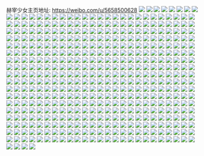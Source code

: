赫宰少女主页地址: https://weibo.com/u/5658500628 
![](https://wx4.sinaimg.cn/mw2000/006aWuvaly1h94xeh6qfwj30zo2567rd.jpg) 
![](https://wx4.sinaimg.cn/mw2000/006aWuvaly1h93bzejul1j32c0340qv8.jpg) 
![](https://wx4.sinaimg.cn/mw2000/006aWuvaly1h93bzgkerlj32dc35skjo.jpg) 
![](https://wx4.sinaimg.cn/mw2000/006aWuvaly1h93bza94h5j32dc35s7wl.jpg) 
![](https://wx4.sinaimg.cn/mw2000/006aWuvaly1h93bzkqtm1j32c0340x6r.jpg) 
![](https://wx4.sinaimg.cn/mw2000/006aWuvaly1h8xw2cd2gvj32dc35s7wl.jpg) 
![](https://wx4.sinaimg.cn/mw2000/006aWuvaly1h8xw2g6rxwj32dc35shdw.jpg) 
![](https://wx4.sinaimg.cn/mw2000/006aWuvaly1h8xw2hf23ej32dc35skjp.jpg) 
![](https://wx4.sinaimg.cn/mw2000/006aWuvaly1h8xw2jbatij32dc35shdx.jpg) 
![](https://wx4.sinaimg.cn/mw2000/006aWuvaly1h8xw47xqebj32dc35sqv8.jpg) 
![](https://wx4.sinaimg.cn/mw2000/006aWuvaly1h8xw2r43m5j31sc1scu0x.jpg) 
![](https://wx4.sinaimg.cn/mw2000/006aWuvaly1h8xw2e9ngkj32dc35sx6t.jpg) 
![](https://wx4.sinaimg.cn/mw2000/006aWuvaly1h8vbm2q1elj32dc35sx6p.jpg) 
![](https://wx4.sinaimg.cn/mw2000/006aWuvaly1h8s2zjohxzj30tm13a15z.jpg) 
![](https://wx4.sinaimg.cn/mw2000/006aWuvaly1h8ev2of3qxj31cq35snpe.jpg) 
![](https://wx4.sinaimg.cn/mw2000/006aWuvaly1h8ev6y8xojj30iw0iqdlf.jpg) 
![](https://wx4.sinaimg.cn/mw2000/006aWuvaly1h8ev2tgsm3j32dc35sx6r.jpg) 
![](https://wx4.sinaimg.cn/mw2000/006aWuvaly1h8ev336uw1j335s35sb2d.jpg) 
![](https://wx4.sinaimg.cn/mw2000/006aWuvaly1h8ev2r0t6mj32dc35skjn.jpg) 
![](https://wx4.sinaimg.cn/mw2000/006aWuvaly1h8ev2zkktdj335s35su10.jpg) 
![](https://wx4.sinaimg.cn/mw2000/006aWuvaly1h8ev2w8mmwj32dc35s1l0.jpg) 
![](https://wx4.sinaimg.cn/mw2000/006aWuvaly1h8bk1gkoqhj31b01rv1kx.jpg) 
![](https://wx4.sinaimg.cn/mw2000/006aWuvaly1h8bk1ho27jj32dc35s4qt.jpg) 
![](https://wx4.sinaimg.cn/mw2000/006aWuvaly1h8bk1g39ymj32dc35s4qt.jpg) 
![](https://wx4.sinaimg.cn/mw2000/006aWuvaly1h8bk1iim9dj315s12o751.jpg) 
![](https://wx4.sinaimg.cn/mw2000/006aWuvaly1h85yp6nicfj32dc35snpf.jpg) 
![](https://wx4.sinaimg.cn/mw2000/006aWuvaly1h85ypg1wtdj32dc35sb2c.jpg) 
![](https://wx4.sinaimg.cn/mw2000/006aWuvaly1h85yp9x8hoj32dc35skjo.jpg) 
![](https://wx4.sinaimg.cn/mw2000/006aWuvaly1h85ypczcijj32dd35sx6r.jpg) 
![](https://wx4.sinaimg.cn/mw2000/006aWuvaly1h7j4rfjczrj31sc2dsx6q.jpg) 
![](https://wx4.sinaimg.cn/mw2000/006aWuvaly1h7ecsdvqvkj30y06ayb29.jpg) 
![](https://wx4.sinaimg.cn/mw2000/006aWuvaly1h7ecseizlij30xs6ceb1v.jpg) 
![](https://wx4.sinaimg.cn/mw2000/006aWuvaly1h7ecsfbrlpj30zu5zgkjl.jpg) 
![](https://wx4.sinaimg.cn/mw2000/006aWuvaly1h7ecsfxmwoj312m5jqjx7.jpg) 
![](https://wx4.sinaimg.cn/mw2000/006aWuvaly1h7ecsi3vosj315a572x33.jpg) 
![](https://wx4.sinaimg.cn/mw2000/006aWuvaly1h7ecsgmljcj30zu5zgguh.jpg) 
![](https://wx4.sinaimg.cn/mw2000/006aWuvaly1h7ecscq5ryj314y58chdt.jpg) 
![](https://wx4.sinaimg.cn/mw2000/006aWuvaly1h7ecsjkb3jj30zu5zg1ky.jpg) 
![](https://wx4.sinaimg.cn/mw2000/006aWuvaly1h7e4su2zhjj32dc35su10.jpg) 
![](https://wx4.sinaimg.cn/mw2000/006aWuvaly1h7e4swado9j32c03404qp.jpg) 
![](https://wx4.sinaimg.cn/mw2000/006aWuvaly1h7e4sxirvnj32dc35se81.jpg) 
![](https://wx4.sinaimg.cn/mw2000/006aWuvaly1h7e4szsa5nj32c0340hdw.jpg) 
![](https://wx4.sinaimg.cn/mw2000/006aWuvaly1h7e4t0y9bpj32dc35se81.jpg) 
![](https://wx4.sinaimg.cn/mw2000/006aWuvaly1h7e4t3rzm0j32c0340azc.jpg) 
![](https://wx4.sinaimg.cn/mw2000/006aWuvaly1h7e4t5fvefj32dc35su0z.jpg) 
![](https://wx4.sinaimg.cn/mw2000/006aWuvaly1h7e4ssiehkj317y4vqqv6.jpg) 
![](https://wx4.sinaimg.cn/mw2000/006aWuvaly1h7e4t6lyigj32dc35s7wh.jpg) 
![](https://wx4.sinaimg.cn/mw2000/006aWuvaly1h19kjaamtjj31xa33au0x.jpg) 
![](https://wx4.sinaimg.cn/mw2000/006aWuvaly1h19kje1ojij319w4o8e82.jpg) 
![](https://wx4.sinaimg.cn/mw2000/006aWuvaly1h19kjjmiv2j31ji3uw1kx.jpg) 
![](https://wx4.sinaimg.cn/mw2000/006aWuvaly1h19kj8xj1ij31pi3hikjm.jpg) 
![](https://wx4.sinaimg.cn/mw2000/006aWuvaly1h19kknp9paj31ay4ke4qr.jpg) 
![](https://wx4.sinaimg.cn/mw2000/006aWuvaly1h19kjgubxcj31li3q61ky.jpg) 
![](https://wx4.sinaimg.cn/mw2000/006aWuvaly1h19kbd8xi8j32c02c0npf.jpg) 
![](https://wx4.sinaimg.cn/mw2000/006aWuvaly1h19k9t3ptmj32c02c0qv6.jpg) 
![](https://wx4.sinaimg.cn/mw2000/006aWuvaly1h19kb7xyirj32c0340qv8.jpg) 
![](https://wx4.sinaimg.cn/mw2000/006aWuvaly1h19kbbfkhaj324w37kkjo.jpg) 
![](https://wx4.sinaimg.cn/mw2000/006aWuvaly1h19kbdpunhj30zo1g5gpj.jpg) 
![](https://wx4.sinaimg.cn/mw2000/006aWuvaly1h01p1ka0abj32o03k0b2b.jpg) 
![](https://wx4.sinaimg.cn/mw2000/006aWuvaly1gzgdunj8k9j323q23qe81.jpg) 
![](https://wx4.sinaimg.cn/mw2000/006aWuvaly1gzgduq9w70j335s344qv6.jpg) 
![](https://wx4.sinaimg.cn/mw2000/006aWuvaly1gzgdurwhauj31kt2fgtvu.jpg) 
![](https://wx4.sinaimg.cn/mw2000/006aWuvaly1gzgdushsxzj31zt1vb7fm.jpg) 
![](https://wx4.sinaimg.cn/mw2000/006aWuvaly1gzgduw9k53j30wa0wa43y.jpg) 
![](https://wx4.sinaimg.cn/mw2000/006aWuvaly1gzgdutrhw1j31e424w4qp.jpg) 
![](https://wx4.sinaimg.cn/mw2000/006aWuvaly1gzgduvppboj31au2acno7.jpg) 
![](https://wx4.sinaimg.cn/mw2000/006aWuvaly1gzgduxi1msj31zm1hu7rh.jpg) 
![](https://wx4.sinaimg.cn/mw2000/006aWuvaly1gzgdv0yso2j335s23qqv7.jpg) 
![](https://wx4.sinaimg.cn/mw2000/006aWuvaly1gzgbrw5cu8j324w37k1ky.jpg) 
![](https://wx4.sinaimg.cn/mw2000/006aWuvaly1gzgbrsmzf1j31602jsqoj.jpg) 
![](https://wx4.sinaimg.cn/mw2000/006aWuvaly1gzgbrz5wvkj31t00u0q48.jpg) 
![](https://wx4.sinaimg.cn/mw2000/006aWuvaly1gzgbruseupj32o03k0e81.jpg) 
![](https://wx4.sinaimg.cn/mw2000/006aWuvaly1gzgbrtnsinj31p422zx3w.jpg) 
![](https://wx4.sinaimg.cn/mw2000/006aWuvaly1gzgbrys1mjj337k24wx6p.jpg) 
![](https://wx4.sinaimg.cn/mw2000/006aWuvaly1gxzm6iviz7j31401h9wxk.jpg) 
![](https://wx4.sinaimg.cn/mw2000/006aWuvaly1gxzm6l8hqqj323q35sqv6.jpg) 
![](https://wx4.sinaimg.cn/mw2000/006aWuvaly1gxzm6nu7ywj323q35skjl.jpg) 
![](https://wx4.sinaimg.cn/mw2000/006aWuvaly1gxzm6or4mqj31401uoqoz.jpg) 
![](https://wx4.sinaimg.cn/mw2000/006aWuvaly1gxzm6q05xrj323q35sx6p.jpg) 
![](https://wx4.sinaimg.cn/mw2000/006aWuvaly1gxzm6rxar2j3140240x29.jpg) 
![](https://wx4.sinaimg.cn/mw2000/006aWuvaly1gxzm6r4votj323q35se81.jpg) 
![](https://wx4.sinaimg.cn/mw2000/006aWuvaly1gxxalxuqjfj31402gdh66.jpg) 
![](https://wx4.sinaimg.cn/mw2000/006aWuvaly1gxxalzv14gj31403cd7wh.jpg) 
![](https://wx4.sinaimg.cn/mw2000/006aWuvaly1gxxam5873bj323q35shdt.jpg) 
![](https://wx4.sinaimg.cn/mw2000/006aWuvaly1gxxam3vdiwj323q35sqv5.jpg) 
![](https://wx4.sinaimg.cn/mw2000/006aWuvaly1gxxam1im7qj323q35s1ky.jpg) 
![](https://wx4.sinaimg.cn/mw2000/006aWuvaly1gxxam88ozyj31403cdb29.jpg) 
![](https://wx4.sinaimg.cn/mw2000/006aWuvaly1gxxam9s3xgj323q35sx6p.jpg) 
![](https://wx4.sinaimg.cn/mw2000/006aWuvaly1gxxam6sbmtj323q35s4qq.jpg) 
![](https://wx4.sinaimg.cn/mw2000/006aWuvaly1gxxamb5r6cj323q35sx6p.jpg) 
![](https://wx4.sinaimg.cn/mw2000/006aWuvaly1gxmchzhdg2j323q35snpd.jpg) 
![](https://wx4.sinaimg.cn/mw2000/006aWuvaly1gxmchx2033j31402s84qc.jpg) 
![](https://wx4.sinaimg.cn/mw2000/006aWuvaly1gxmci0mvbsj323q35skit.jpg) 
![](https://wx4.sinaimg.cn/mw2000/006aWuvaly1gxmci6enzoj323q35su0x.jpg) 
![](https://wx4.sinaimg.cn/mw2000/006aWuvaly1gxmci27hrrj323q35skjl.jpg) 
![](https://wx4.sinaimg.cn/mw2000/006aWuvaly1gxmchvzwwkj31401uoh6r.jpg) 
![](https://wx4.sinaimg.cn/mw2000/006aWuvaly1gxmchxrq12j30y214613c.jpg) 
![](https://wx4.sinaimg.cn/mw2000/006aWuvaly1gxmchu6y5nj31401n2nca.jpg) 
![](https://wx4.sinaimg.cn/mw2000/006aWuvaly1gxmci477v3j323q35snpd.jpg) 
![](https://wx4.sinaimg.cn/mw2000/006aWuvaly1gwpckor0onj31404muu0y.jpg) 
![](https://wx4.sinaimg.cn/mw2000/006aWuvaly1gwpckqc2y5j31403iu1kx.jpg) 
![](https://wx4.sinaimg.cn/mw2000/006aWuvaly1gwpckspx6pj31405r64qq.jpg) 
![](https://wx4.sinaimg.cn/mw2000/006aWuvaly1gwpcl6wn4mj31404gxhdu.jpg) 
![](https://wx4.sinaimg.cn/mw2000/006aWuvaly1gwpclb2izrj314036anpd.jpg) 
![](https://wx4.sinaimg.cn/mw2000/006aWuvaly1gwpclc2obgj31z41z4ni0.jpg) 
![](https://wx4.sinaimg.cn/mw2000/006aWuvaly1gw4s27r545j30u00u0dov.jpg) 
![](https://wx4.sinaimg.cn/mw2000/006aWuvaly1gw2dczyffoj31401uo1kx.jpg) 
![](https://wx4.sinaimg.cn/mw2000/006aWuvaly1gw2dd4g5sjj31402ete49.jpg) 
![](https://wx4.sinaimg.cn/mw2000/006aWuvaly1gw2dd1sqr6j31402et1kx.jpg) 
![](https://wx4.sinaimg.cn/mw2000/006aWuvaly1gw2dd3f60dj31402etqv5.jpg) 
![](https://wx4.sinaimg.cn/mw2000/006aWuvaly1gw2dcs5m5uj31z41z4hdt.jpg) 
![](https://wx4.sinaimg.cn/mw2000/006aWuvaly1gw2dcyfreoj31402ethdt.jpg) 
![](https://wx4.sinaimg.cn/mw2000/006aWuvaly1gw2dcvcnj0j31401cmkaw.jpg) 
![](https://wx4.sinaimg.cn/mw2000/006aWuvaly1gw2dcueggfj31z41z4e81.jpg) 
![](https://wx4.sinaimg.cn/mw2000/006aWuvaly1gw2dcwpowxj31401uoe81.jpg) 
![](https://wx4.sinaimg.cn/mw2000/006aWuvaly1gvo5qu1p79j61401h97ow02.jpg) 
![](https://wx4.sinaimg.cn/mw2000/006aWuvaly1gvo5qvrqxaj61402etb2902.jpg) 
![](https://wx4.sinaimg.cn/mw2000/006aWuvaly1gvo5qwj48wj61401h91fz02.jpg) 
![](https://wx4.sinaimg.cn/mw2000/006aWuvaly1gvo5qxlci5j61402gd4ii02.jpg) 
![](https://wx4.sinaimg.cn/mw2000/006aWuvaly1gvo5qyf58nj61401h9khg02.jpg) 
![](https://wx4.sinaimg.cn/mw2000/006aWuvaly1gvo5qzh6arj61z41z41kx02.jpg) 
![](https://wx4.sinaimg.cn/mw2000/006aWuvaly1gvo5r0kbu8j614019tdvq02.jpg) 
![](https://wx4.sinaimg.cn/mw2000/006aWuvaly1gvo5r1eyswj61402et4pt02.jpg) 
![](https://wx4.sinaimg.cn/mw2000/006aWuvaly1gvo5r3bpguj61z41z4npd02.jpg) 
![](https://wx4.sinaimg.cn/mw2000/006aWuvaly1gvo3dq39ncj61401dhka402.jpg) 
![](https://wx4.sinaimg.cn/mw2000/006aWuvaly1gvo3dro5l4j62ev1rr7wh02.jpg) 
![](https://wx4.sinaimg.cn/mw2000/006aWuvaly1gvo3dmpvauj61jn2b2e8102.jpg) 
![](https://wx4.sinaimg.cn/mw2000/006aWuvaly1gvo3dnypaaj61lc29o1kx02.jpg) 
![](https://wx4.sinaimg.cn/mw2000/006aWuvaly1gvo3dpb4wij61401h97m802.jpg) 
![](https://wx4.sinaimg.cn/mw2000/006aWuvaly1gvo3dualp0j635s23q7wh02.jpg) 
![](https://wx4.sinaimg.cn/mw2000/006aWuvaly1gvo3dsrwq0j61z41z4hdt02.jpg) 
![](https://wx4.sinaimg.cn/mw2000/006aWuvaly1gvo3dkzxc6j635s23qb2a02.jpg) 
![](https://wx4.sinaimg.cn/mw2000/006aWuvaly1gvo3dvrqbvj61hc2qne8102.jpg) 
![](https://wx4.sinaimg.cn/mw2000/006aWuvaly1guizjqfhpnj62ir2ir1ky02.jpg) 
![](https://wx4.sinaimg.cn/mw2000/006aWuvaly1guizkerschj62o02o07wj02.jpg) 
![](https://wx4.sinaimg.cn/mw2000/006aWuvaly1gudiz1hwfvj61403cdqtf02.jpg) 
![](https://wx4.sinaimg.cn/mw2000/006aWuvaly1gudiyik0zbj61401uoh0502.jpg) 
![](https://wx4.sinaimg.cn/mw2000/006aWuvaly1gudiygo5s0j61403cdhaa02.jpg) 
![](https://wx4.sinaimg.cn/mw2000/006aWuvaly1gudiysyav1j61405k9u0x02.jpg) 
![](https://wx4.sinaimg.cn/mw2000/006aWuvaly1gudiyvwehij61402s8aw002.jpg) 
![](https://wx4.sinaimg.cn/mw2000/006aWuvaly1gudiyndx4hj61404ge7wh02.jpg) 
![](https://wx4.sinaimg.cn/mw2000/006aWuvaly1gudiyxi96qj61402etaq902.jpg) 
![](https://wx4.sinaimg.cn/mw2000/006aWuvaly1gudiyb54apj61401uo4ob02.jpg) 
![](https://wx4.sinaimg.cn/mw2000/006aWuvaly1gudiycusrqj61401h9gx002.jpg) 
![](https://wx4.sinaimg.cn/mw2000/006aWuvaly1gucii5ieiqj61402781dg02.jpg) 
![](https://wx4.sinaimg.cn/mw2000/006aWuvaly1gucii63ht4j61z40yn4a802.jpg) 
![](https://wx4.sinaimg.cn/mw2000/006aWuvaly1gucii8vifij623q35se8102.jpg) 
![](https://wx4.sinaimg.cn/mw2000/006aWuvaly1guciic17rrj635s23qkjl02.jpg) 
![](https://wx4.sinaimg.cn/mw2000/006aWuvaly1guciial7y2j623q35shdt02.jpg) 
![](https://wx4.sinaimg.cn/mw2000/006aWuvaly1gucii41ft2j61930u0gsg02.jpg) 
![](https://wx4.sinaimg.cn/mw2000/006aWuvaly1gucigqnccgj61z41z4npd02.jpg) 
![](https://wx4.sinaimg.cn/mw2000/006aWuvaly1gubcpdl4zgj61402h51hz02.jpg) 
![](https://wx4.sinaimg.cn/mw2000/006aWuvaly1gubcpe9757j61402etx1t02.jpg) 
![](https://wx4.sinaimg.cn/mw2000/006aWuvaly1gubcpf3gf1j61402et4nw02.jpg) 
![](https://wx4.sinaimg.cn/mw2000/006aWuvaly1gubcpfvgf8j61402821kg02.jpg) 
![](https://wx4.sinaimg.cn/mw2000/006aWuvaly1gubcratm0jj6140161qgu02.jpg) 
![](https://wx4.sinaimg.cn/mw2000/006aWuvaly1gubcpi6c4xj61i01hlb2b02.jpg) 
![](https://wx4.sinaimg.cn/mw2000/006aWuvaly1gubcpk02m0j60tz0evdl602.jpg) 
![](https://wx4.sinaimg.cn/mw2000/006aWuvaly1guagndfykyj61402et1kx02.jpg) 
![](https://wx4.sinaimg.cn/mw2000/006aWuvaly1guagncl0z1j614027wx1v02.jpg) 
![](https://wx4.sinaimg.cn/mw2000/006aWuvaly1guagnbt2vgj61402etk8s02.jpg) 
![](https://wx4.sinaimg.cn/mw2000/006aWuvaly1guagn9yu63j60fx0tz77v02.jpg) 
![](https://wx4.sinaimg.cn/mw2000/006aWuvaly1guagnb0igbj61402etdyg02.jpg) 
![](https://wx4.sinaimg.cn/mw2000/006aWuvaly1guagnad3etj61401h9k4602.jpg) 
![](https://wx4.sinaimg.cn/mw2000/006aWuvaly1guagoxstc5j61401uotqf02.jpg) 
![](https://wx4.sinaimg.cn/mw2000/006aWuvaly1guagozv9igj6140282u0l02.jpg) 
![](https://wx4.sinaimg.cn/mw2000/006aWuvaly1guagoz5rb6j61z41z4u0x02.jpg) 
![](https://wx4.sinaimg.cn/mw2000/006aWuvaly1gu3pcckequj60u011ih1z02.jpg) 
![](https://wx4.sinaimg.cn/mw2000/006aWuvaly1gu3pc6jyguj632135sx6p02.jpg) 
![](https://wx4.sinaimg.cn/mw2000/006aWuvaly1gu3pceyyifj62o02o0x6q02.jpg) 
![](https://wx4.sinaimg.cn/mw2000/006aWuvaly1gu3pcfu2f8j60j60iojtg02.jpg) 
![](https://wx4.sinaimg.cn/mw2000/006aWuvaly1gu2i6af1qkj60u00wl0uj02.jpg) 
![](https://wx4.sinaimg.cn/mw2000/006aWuvaly1gtys3ptmhkj6140282nn002.jpg) 
![](https://wx4.sinaimg.cn/mw2000/006aWuvaly1gtys3qr6vmj61402821kx02.jpg) 
![](https://wx4.sinaimg.cn/mw2000/006aWuvaly1gtys3i3f0ij635s23qb2a02.jpg) 
![](https://wx4.sinaimg.cn/mw2000/006aWuvaly1gtys3okkiyj635s23qkjl02.jpg) 
![](https://wx4.sinaimg.cn/mw2000/006aWuvaly1gtys3lcngdj635s23qnpd02.jpg) 
![](https://wx4.sinaimg.cn/mw2000/006aWuvaly1gtys3mxziij623q35se8202.jpg) 
![](https://wx4.sinaimg.cn/mw2000/006aWuvaly1gtys3juqt9j635s23q4qq02.jpg) 
![](https://wx4.sinaimg.cn/mw2000/006aWuvaly1gtysc4ipe7j635s23qnpd02.jpg) 
![](https://wx4.sinaimg.cn/mw2000/006aWuvaly1gtysaub44bj60u00glad702.jpg) 
![](https://wx4.sinaimg.cn/mw2000/006aWuvaly1gtysc63nejj635s23qu0x02.jpg) 
![](https://wx4.sinaimg.cn/mw2000/006aWuvaly1gtputov2dsj61z41z47wh02.jpg) 
![](https://wx4.sinaimg.cn/mw2000/006aWuvaly1gtpuu739nzj61z41z47wh02.jpg) 
![](https://wx4.sinaimg.cn/mw2000/006aWuvaly1gtpuusgp8hj635s23q1ky02.jpg) 
![](https://wx4.sinaimg.cn/mw2000/006aWuvaly1gtpuvihi41j637k24w4qr02.jpg) 
![](https://wx4.sinaimg.cn/mw2000/006aWuvaly1gtpuvxof1aj637k24wb2a02.jpg) 
![](https://wx4.sinaimg.cn/mw2000/006aWuvaly1gtpuwe408aj624w37kb2a02.jpg) 
![](https://wx4.sinaimg.cn/mw2000/006aWuvaly1gtpuxf5vn9j624w37khdv02.jpg) 
![](https://wx4.sinaimg.cn/mw2000/006aWuvaly1gtpuy0bpmmj635s35sqv702.jpg) 
![](https://wx4.sinaimg.cn/mw2000/006aWuvaly1gtpuyh14rnj31z41z4kjl.jpg) 
![](https://wx4.sinaimg.cn/mw2000/006aWuvaly1gtmi0elmo6j614o0pegn202.jpg) 
![](https://wx4.sinaimg.cn/mw2000/006aWuvaly1gtgpbh2vy5j61402esawa02.jpg) 
![](https://wx4.sinaimg.cn/mw2000/006aWuvaly1gtgpbr8rc8j61402et4qp02.jpg) 
![](https://wx4.sinaimg.cn/mw2000/006aWuvaly1gtgpbu31waj6140284hdt02.jpg) 
![](https://wx4.sinaimg.cn/mw2000/006aWuvaly1gtgpbopbabj614035h7wh02.jpg) 
![](https://wx4.sinaimg.cn/mw2000/006aWuvaly1gtgpbitzdxj61402a0ttd02.jpg) 
![](https://wx4.sinaimg.cn/mw2000/006aWuvaly1gtgpblh4ukj614035i7wh02.jpg) 
![](https://wx4.sinaimg.cn/mw2000/006aWuvaly1gscb5f9w6wj337k24wnpf.jpg) 
![](https://wx4.sinaimg.cn/mw2000/006aWuvaly1gscb561wquj337k24wqv6.jpg) 
![](https://wx4.sinaimg.cn/mw2000/006aWuvaly1gscb58a7zhj324w37ku0x.jpg) 
![](https://wx4.sinaimg.cn/mw2000/006aWuvaly1gscb5gc542j337k24w7wi.jpg) 
![](https://wx4.sinaimg.cn/mw2000/006aWuvaly1gscb5hrd4aj31401h9b1x.jpg) 
![](https://wx4.sinaimg.cn/mw2000/006aWuvaly1gscb5l0sq8j337k24we82.jpg) 
![](https://wx4.sinaimg.cn/mw2000/006aWuvaly1gs1w762t7gj31z41z4qv7.jpg) 
![](https://wx4.sinaimg.cn/mw2000/006aWuvaly1gs1w6w569qj31z41z47wk.jpg) 
![](https://wx4.sinaimg.cn/mw2000/006aWuvaly1gs1w708vvwj31z41z4u0y.jpg) 
![](https://wx4.sinaimg.cn/mw2000/006aWuvaly1gs1w7bzvwnj31z41z47wi.jpg) 
![](https://wx4.sinaimg.cn/mw2000/006aWuvaly1gs1w78xwg1j31z41z4e82.jpg) 
![](https://wx4.sinaimg.cn/mw2000/006aWuvaly1gs1w7drxsuj31401d81kx.jpg) 
![](https://wx4.sinaimg.cn/mw2000/006aWuvaly1grsf461ulhj31401uk1kx.jpg) 
![](https://wx4.sinaimg.cn/mw2000/006aWuvaly1grsf452fopj31401wlb29.jpg) 
![](https://wx4.sinaimg.cn/mw2000/006aWuvaly1grsf474j7mj31401tp1kx.jpg) 
![](https://wx4.sinaimg.cn/mw2000/006aWuvaly1grpz94ssp7j337k24wb2a.jpg) 
![](https://wx4.sinaimg.cn/mw2000/006aWuvaly1grpz986vtaj337k24wx6q.jpg) 
![](https://wx4.sinaimg.cn/mw2000/006aWuvaly1grpz9iujpoj337k24w4qr.jpg) 
![](https://wx4.sinaimg.cn/mw2000/006aWuvaly1grpz9bl858j324w37k1ky.jpg) 
![](https://wx4.sinaimg.cn/mw2000/006aWuvaly1grpz9mqq11j337k24w1kz.jpg) 
![](https://wx4.sinaimg.cn/mw2000/006aWuvaly1grpz9enjiaj337k24wx6q.jpg) 
![](https://wx4.sinaimg.cn/mw2000/006aWuvaly1grnn9568r9j335s23qe86.jpg) 
![](https://wx4.sinaimg.cn/mw2000/006aWuvaly1grnn8o4fgaj335s23qnpg.jpg) 
![](https://wx4.sinaimg.cn/mw2000/006aWuvaly1grnn9v1e68j635s23qu1102.jpg) 
![](https://wx4.sinaimg.cn/mw2000/006aWuvaly1grnn91abbbj335s23qb2d.jpg) 
![](https://wx4.sinaimg.cn/mw2000/006aWuvaly1grnn96pzm1j335s23q1l0.jpg) 
![](https://wx4.sinaimg.cn/mw2000/006aWuvaly1grnn92zt0lj335s23q1l1.jpg) 
![](https://wx4.sinaimg.cn/mw2000/006aWuvaly1grnn8rjf1pj335s23q7wn.jpg) 
![](https://wx4.sinaimg.cn/mw2000/006aWuvaly1grnn8ut17dj335s23qqv8.jpg) 
![](https://wx4.sinaimg.cn/mw2000/006aWuvaly1grnn8t9n4oj335s23q7wk.jpg) 
![](https://wx4.sinaimg.cn/mw2000/006aWuvaly1grnn8zpa6sj335s23q7wm.jpg) 
![](https://wx4.sinaimg.cn/mw2000/006aWuvaly1grnnak3clcj335s23q000.jpg) 
![](https://wx4.sinaimg.cn/mw2000/006aWuvaly1grnn8xksp1j323q35sb2f.jpg) 
![](https://wx4.sinaimg.cn/mw2000/006aWuvaly1greulycj6fj31401stkjl.jpg) 
![](https://wx4.sinaimg.cn/mw2000/006aWuvaly1greum5y7v8j32dc35shdy.jpg) 
![](https://wx4.sinaimg.cn/mw2000/006aWuvaly1greum18gdxj31rz2o0b2a.jpg) 
![](https://wx4.sinaimg.cn/mw2000/006aWuvaly1gretrl2ud6j32o02o04qs.jpg) 
![](https://wx4.sinaimg.cn/mw2000/006aWuvaly1gretrh9alfj32df2dfu0z.jpg) 
![](https://wx4.sinaimg.cn/mw2000/006aWuvaly1gretrdhw3jj32o02o0hdy.jpg) 
![](https://wx4.sinaimg.cn/mw2000/006aWuvaly1gretrpl6wfj32o02o0kjo.jpg) 
![](https://wx4.sinaimg.cn/mw2000/006aWuvaly1gretrx5ezrj31401hekjl.jpg) 
![](https://wx4.sinaimg.cn/mw2000/006aWuvaly1gretrtbsxuj32o02o0qv7.jpg) 
![](https://wx4.sinaimg.cn/mw2000/006aWuvaly1gretrvcl64j31401hee81.jpg) 
![](https://wx4.sinaimg.cn/mw2000/006aWuvaly1grets0zk8nj32o02o04qs.jpg) 
![](https://wx4.sinaimg.cn/mw2000/006aWuvaly1gqst6trm39j31403w6b2b.jpg) 
![](https://wx4.sinaimg.cn/mw2000/006aWuvaly1gqst6v9f5dj31403pihdu.jpg) 
![](https://wx4.sinaimg.cn/mw2000/006aWuvaly1gqst6x2eoyj31405k97wj.jpg) 
![](https://wx4.sinaimg.cn/mw2000/006aWuvaly1gqst6zlr4pj31408pqkjp.jpg) 
![](https://wx4.sinaimg.cn/mw2000/006aWuvaly1gqpv4ni1cbj31um18ehdu.jpg) 
![](https://wx4.sinaimg.cn/mw2000/006aWuvaly1goyh66o9tdj30u00u0tk0.jpg) 
![](https://wx4.sinaimg.cn/mw2000/006aWuvaly1goyh67anibj30u00u0aor.jpg) 
![](https://wx4.sinaimg.cn/mw2000/006aWuvaly1goyh66xnyoj30u00u0ncb.jpg) 
![](https://wx4.sinaimg.cn/mw2000/006aWuvaly1goygua9awyj314034phdu.jpg) 
![](https://wx4.sinaimg.cn/mw2000/006aWuvaly1goygueobaij30u01t0dnc.jpg) 
![](https://wx4.sinaimg.cn/mw2000/006aWuvaly1goygu5ff3uj31403c5qv5.jpg) 
![](https://wx4.sinaimg.cn/mw2000/006aWuvaly1goygu8ka8hj31403w2hdu.jpg) 
![](https://wx4.sinaimg.cn/mw2000/006aWuvaly1goygu7rjcjj30j60h9wh7.jpg) 
![](https://wx4.sinaimg.cn/mw2000/006aWuvaly1goygu775r2j31406otkjn.jpg) 
![](https://wx4.sinaimg.cn/mw2000/006aWuvaly1goyguc5g1zj31405qwx6r.jpg) 
![](https://wx4.sinaimg.cn/mw2000/006aWuvaly1goygue5ob6j31404g5e84.jpg) 
![](https://wx4.sinaimg.cn/mw2000/006aWuvaly1goygu5steej30u00u0dr9.jpg) 
![](https://wx4.sinaimg.cn/mw2000/006aWuvaly1gnk0wf0d4bj31402824qr.jpg) 
![](https://wx4.sinaimg.cn/mw2000/006aWuvaly1gnk0wtr9s2j3140282e82.jpg) 
![](https://wx4.sinaimg.cn/mw2000/006aWuvaly1gnk0wikjafj31402824qq.jpg) 
![](https://wx4.sinaimg.cn/mw2000/006aWuvaly1gnk0wmf353j31402824qq.jpg) 
![](https://wx4.sinaimg.cn/mw2000/006aWuvaly1gnk0wq5gepj31401y2b2a.jpg) 
![](https://wx4.sinaimg.cn/mw2000/006aWuvaly1gnk0wyn0ksj3140282u0y.jpg) 
![](https://wx4.sinaimg.cn/mw2000/006aWuvaly1gm1hy17k0ij30u00u0tce.jpg) 
![](https://wx4.sinaimg.cn/mw2000/006aWuvaly1glwsh1fxblj31kw1kwb2a.jpg) 
![](https://wx4.sinaimg.cn/mw2000/006aWuvaly1glwsh4u0rrj31kw1kwu0y.jpg) 
![](https://wx4.sinaimg.cn/mw2000/006aWuvaly1glwsh6hraoj31401804hj.jpg) 
![](https://wx4.sinaimg.cn/mw2000/006aWuvaly1glwsh86ht7j30a009xmx8.jpg) 
![](https://wx4.sinaimg.cn/mw2000/006aWuvaly1glwqx46svtj31404g5npf.jpg) 
![](https://wx4.sinaimg.cn/mw2000/006aWuvaly1gwyrm1c6acj3127225b29.jpg) 
![](https://wx4.sinaimg.cn/mw2000/006aWuvaly1gwyrlo95g1j31404g57wi.jpg) 
![](https://wx4.sinaimg.cn/mw2000/006aWuvaly1gwyrlq7a7vj31403xm4qp.jpg) 
![](https://wx4.sinaimg.cn/mw2000/006aWuvaly1gwyrlrh9kvj31402ypnlb.jpg) 
![](https://wx4.sinaimg.cn/mw2000/006aWuvaly1gwyrlty2srj31404g54qq.jpg) 
![](https://wx4.sinaimg.cn/mw2000/006aWuvaly1gwyrlvjgcwj31402yw1kx.jpg) 
![](https://wx4.sinaimg.cn/mw2000/006aWuvaly1gwyrlydgo0j31405bcx6p.jpg) 
![](https://wx4.sinaimg.cn/mw2000/006aWuvaly1gwyrm01ttvj31405qw1ky.jpg) 
![](https://wx4.sinaimg.cn/mw2000/006aWuvaly1glwqjzw9zcj32ng1n04qr.jpg) 
![](https://wx4.sinaimg.cn/mw2000/006aWuvaly1glwqdb7t93j32o02o0e83.jpg) 
![](https://wx4.sinaimg.cn/mw2000/006aWuvaly1glwqjyh7ipj32o02o01ky.jpg) 
![](https://wx4.sinaimg.cn/mw2000/006aWuvaly1glwqn0qwszj31kw1kwb2b.jpg) 
![](https://wx4.sinaimg.cn/mw2000/006aWuvaly1glwqje1hooj32c02c0dnd.jpg) 
![](https://wx4.sinaimg.cn/mw2000/006aWuvaly1glwqdec76tj32o02o04qq.jpg) 
![](https://wx4.sinaimg.cn/mw2000/006aWuvaly1glwqdd0l5pj32o02o07wi.jpg) 
![](https://wx4.sinaimg.cn/mw2000/006aWuvaly1glwqjwfg09j32c02c0x6r.jpg) 
![](https://wx4.sinaimg.cn/mw2000/006aWuvaly1glwqpommsxj32o02o07wj.jpg) 
![](https://wx4.sinaimg.cn/mw2000/006aWuvaly1glwpwvqub5j32dz1rk4qq.jpg) 
![](https://wx4.sinaimg.cn/mw2000/006aWuvaly1glwpx09coaj32o02o01ky.jpg) 
![](https://wx4.sinaimg.cn/mw2000/006aWuvaly1glwpwxhvzwj32o02o0u0x.jpg) 
![](https://wx4.sinaimg.cn/mw2000/006aWuvaly1glwpx6x6xoj32o02o0b2a.jpg) 
![](https://wx4.sinaimg.cn/mw2000/006aWuvaly1glwpzfip4pj31330pvwt9.jpg) 
![](https://wx4.sinaimg.cn/mw2000/006aWuvaly1glwpzo2n35j32o02o0hdu.jpg) 
![](https://wx4.sinaimg.cn/mw2000/006aWuvaly1gj34fmttnuj32o02o0qv5.jpg) 
![](https://wx4.sinaimg.cn/mw2000/006aWuvaly1gfrva85x3hj31403c47wj.jpg) 
![](https://wx4.sinaimg.cn/mw2000/006aWuvaly1gfrvac5tv1j31404tk4qq.jpg) 
![](https://wx4.sinaimg.cn/mw2000/006aWuvaly1gfrvah5p1dj314042sb2a.jpg) 
![](https://wx4.sinaimg.cn/mw2000/006aWuvaly1gfrvam31bkj31406g2kjm.jpg) 
![](https://wx4.sinaimg.cn/mw2000/006aWuvaly1gfrvazlw5hj30u01t0kjm.jpg) 
![](https://wx4.sinaimg.cn/mw2000/006aWuvaly1gfrvas9pj9j31402821kz.jpg) 
![](https://wx4.sinaimg.cn/mw2000/006aWuvaly1gfrvdvnsddj30tz14ewzz.jpg) 
![](https://wx4.sinaimg.cn/mw2000/006aWuvaly1gfrvb0j1wlj30tz0mhk3t.jpg) 
![](https://wx4.sinaimg.cn/mw2000/006aWuvaly1gfrvbci27wj30tz0tz1kx.jpg) 
![](https://wx4.sinaimg.cn/mw2000/006aWuvaly1gajkvgcjebj3140282npd.jpg) 
![](https://wx4.sinaimg.cn/mw2000/006aWuvaly1gajkvh54otj3140282npe.jpg) 
![](https://wx4.sinaimg.cn/mw2000/006aWuvaly1gajkvi0cyrj3140282b2a.jpg) 
![](https://wx4.sinaimg.cn/mw2000/006aWuvaly1gajkviuh7bj3140282b2a.jpg) 
![](https://wx4.sinaimg.cn/mw2000/006aWuvaly1gajkvjp0u6j3140282u0y.jpg) 
![](https://wx4.sinaimg.cn/mw2000/006aWuvaly1gajkvkhq3jj3140282kjm.jpg) 
![](https://wx4.sinaimg.cn/mw2000/006aWuvaly1gajkvlm9kfj3140282qv6.jpg) 
![](https://wx4.sinaimg.cn/mw2000/006aWuvaly1gajkvmrs3fj3140282kjm.jpg) 
![](https://wx4.sinaimg.cn/mw2000/006aWuvaly1gajkvnh671j31401sdu0x.jpg) 
![](https://wx4.sinaimg.cn/mw2000/006aWuvaly1gacs44w8vlj30p20p2gsw.jpg) 
![](https://wx4.sinaimg.cn/mw2000/006aWuvaly1gacs45ck8xj30pa0pa45s.jpg) 
![](https://wx4.sinaimg.cn/mw2000/006aWuvaly1gacs46hijij30pm0pm103.jpg) 
![](https://wx4.sinaimg.cn/mw2000/006aWuvaly1g97416e522j31401w94qq.jpg) 
![](https://wx4.sinaimg.cn/mw2000/006aWuvaly1g9740j3i0dj31401xeb2a.jpg) 
![](https://wx4.sinaimg.cn/mw2000/006aWuvaly1g9740vkg4pj31401wkx6p.jpg) 
![](https://wx4.sinaimg.cn/mw2000/006aWuvaly1g9741i86cwj31401yl4qq.jpg) 
![](https://wx4.sinaimg.cn/mw2000/006aWuvaly1g97406z42oj31401yiu0x.jpg) 
![](https://wx4.sinaimg.cn/mw2000/006aWuvaly1g9741s86umj31401vcqv5.jpg) 
![](https://wx4.sinaimg.cn/mw2000/006aWuvaly1g9742xjz0hj31401x41ky.jpg) 
![](https://wx4.sinaimg.cn/mw2000/006aWuvaly1g973zqox1yj31401xex6p.jpg) 
![](https://wx4.sinaimg.cn/mw2000/006aWuvaly1g9743b0ia1j31401xtqv5.jpg) 
![](https://wx4.sinaimg.cn/mw2000/006aWuvaly1g8avg0yd1ej31403254qq.jpg) 
![](https://wx4.sinaimg.cn/mw2000/006aWuvaly1g8avgf4sjrj32o02o0kjm.jpg) 
![](https://wx4.sinaimg.cn/mw2000/006aWuvaly1g8avcanf8dj32nz1mcnpe.jpg) 
![](https://wx4.sinaimg.cn/mw2000/006aWuvaly1g8avgmgqvbj314020t7wh.jpg) 
![](https://wx4.sinaimg.cn/mw2000/006aWuvaly1g8avgpwnzrj30jz1o0h7w.jpg) 
![](https://wx4.sinaimg.cn/mw2000/006aWuvaly1g8avh0ej7rj31402117wh.jpg) 
![](https://wx4.sinaimg.cn/mw2000/006aWuvaly1g8avbvxv5oj30tz0tztka.jpg) 
![](https://wx4.sinaimg.cn/mw2000/006aWuvaly1g8avhatqiaj314029cx6p.jpg) 
![](https://wx4.sinaimg.cn/mw2000/006aWuvaly1g8av9jv0z2j31cv0th7ea.jpg) 
![](https://wx4.sinaimg.cn/mw2000/006aWuvaly1g60djr9p30j31920u04l5.jpg) 
![](https://wx4.sinaimg.cn/mw2000/006aWuvaly1g60djvyc99j30xv1o0e81.jpg) 
![](https://wx4.sinaimg.cn/mw2000/006aWuvaly1g60djxa74vj30y41o0e81.jpg) 
![](https://wx4.sinaimg.cn/mw2000/006aWuvaly1g60djxtzfgj31920u01b6.jpg) 
![](https://wx4.sinaimg.cn/mw2000/006aWuvaly1g5g4hiai5rj30hs0hsdg8.jpg) 
![](https://wx4.sinaimg.cn/mw2000/006aWuvaly1g5g4hih0lij30hs0hst9b.jpg) 
![](https://wx4.sinaimg.cn/mw2000/006aWuvaly1g5g4hioccbj30hs0hsglz.jpg) 
![](https://wx4.sinaimg.cn/mw2000/006aWuvaly1g5g4hiu7idj30hs0hsdg8.jpg) 
![](https://wx4.sinaimg.cn/mw2000/006aWuvaly1g4fmd4bud1j3140282npd.jpg) 
![](https://wx4.sinaimg.cn/mw2000/006aWuvaly1g4fmd7f1l8j31401t6hcy.jpg) 
![](https://wx4.sinaimg.cn/mw2000/006aWuvaly1g4fmdzpo41j31402dq1kx.jpg) 
![](https://wx4.sinaimg.cn/mw2000/006aWuvaly1g4fmenzhmcj31403itu0x.jpg) 
![](https://wx4.sinaimg.cn/mw2000/006aWuvaly1g4fmej9jwwj31403jdu0x.jpg) 
![](https://wx4.sinaimg.cn/mw2000/006aWuvaly1g4fme0wpfaj31401qp7qe.jpg) 
![](https://wx4.sinaimg.cn/mw2000/006aWuvaly1g4fmeq10t5j30sg0sg4qp.jpg) 
![](https://wx4.sinaimg.cn/mw2000/006aWuvaly1g4fmeoftxzj31401t9n1t.jpg) 
![](https://wx4.sinaimg.cn/mw2000/006aWuvaly1g4fmgmpqfkj314046ie83.jpg) 
![](https://wx4.sinaimg.cn/mw2000/006aWuvaly1g4ewajiqlgj31401ci4qp.jpg) 
![](https://wx4.sinaimg.cn/mw2000/006aWuvaly1g4ew9t2zygj3140282qv5.jpg) 
![](https://wx4.sinaimg.cn/mw2000/006aWuvaly1g4ewb1pen1j3140282e82.jpg) 
![](https://wx4.sinaimg.cn/mw2000/006aWuvaly1g4ewbd61yrj31401amwy7.jpg) 
![](https://wx4.sinaimg.cn/mw2000/006aWuvaly1g4ewa9xmuhj3140282x6p.jpg) 
![](https://wx4.sinaimg.cn/mw2000/006aWuvaly1g4ewb8rqq8j31401meay4.jpg) 
![](https://wx4.sinaimg.cn/mw2000/006aWuvaly1g4ewc2frpuj314031enpe.jpg) 
![](https://wx4.sinaimg.cn/mw2000/006aWuvaly1g4ewcpbde8j3140282u0x.jpg) 
![](https://wx4.sinaimg.cn/mw2000/006aWuvaly1g4ewcahr4vj31401o5kfh.jpg) 
![](https://wx4.sinaimg.cn/mw2000/006aWuvaly1g4dr4sqn8kj31402721kx.jpg) 
![](https://wx4.sinaimg.cn/mw2000/006aWuvaly1g4dr4mw4ifj31402821ky.jpg) 
![](https://wx4.sinaimg.cn/mw2000/006aWuvaly1g4dr569ovgj3140282npd.jpg) 
![](https://wx4.sinaimg.cn/mw2000/006aWuvaly1g4dr5k1o9nj3140282b2a.jpg) 
![](https://wx4.sinaimg.cn/mw2000/006aWuvaly1g4dr666yypj31402827iw.jpg) 
![](https://wx4.sinaimg.cn/mw2000/006aWuvaly1g4dr5uf1ohj31402827wh.jpg) 
![](https://wx4.sinaimg.cn/mw2000/006aWuvaly1g4dr6m9t51j314010ywqr.jpg) 
![](https://wx4.sinaimg.cn/mw2000/006aWuvaly1g4dr6jx8agj3140282e82.jpg) 
![](https://wx4.sinaimg.cn/mw2000/006aWuvaly1g4dr63f1h3j31401hqb29.jpg) 
![](https://wx4.sinaimg.cn/mw2000/006aWuvaly1g2igczai3nj30hk1o01c2.jpg) 
![](https://wx4.sinaimg.cn/mw2000/006aWuvaly1g2igcx5lbyj310861o4qr.jpg) 
![](https://wx4.sinaimg.cn/mw2000/006aWuvaly1g2igd390r9j30zi61ox6q.jpg) 
![](https://wx4.sinaimg.cn/mw2000/006aWuvaly1g2igd4owh0j30zy4xskjn.jpg) 
![](https://wx4.sinaimg.cn/mw2000/006aWuvaly1g2igd6hc02j31405g4npg.jpg) 
![](https://wx4.sinaimg.cn/mw2000/006aWuvaly1g2igd0mvs0j30we6j27wk.jpg) 
![](https://wx4.sinaimg.cn/mw2000/006aWuvaly1g2igd7mrfgj30rs4li1kz.jpg) 
![](https://wx4.sinaimg.cn/mw2000/006aWuvaly1g2igd25tlbj31404l47wj.jpg) 
![](https://wx4.sinaimg.cn/mw2000/006aWuvaly1g2igeyfrgtj30w06j2hdv.jpg) 
![](https://wx4.sinaimg.cn/mw2000/006aWuvaly1fwseyvxe15j32o02o0u0x.jpg) 
![](https://wx4.sinaimg.cn/mw2000/006aWuvaly1fwseyzatt9j30ku0kuq4r.jpg) 
![](https://wx4.sinaimg.cn/mw2000/006aWuvaly1fwseywx024j32o02o0u0x.jpg) 
![](https://wx4.sinaimg.cn/mw2000/006aWuvaly1fwseyxpeztj32o02o0u0x.jpg) 
![](https://wx4.sinaimg.cn/mw2000/006aWuvaly1fwseyyh57fj32o02o0u0x.jpg) 
![](https://wx4.sinaimg.cn/mw2000/006aWuvaly1fwseyz1rlaj312412545c.jpg) 
![](https://wx4.sinaimg.cn/mw2000/006aWuvaly1fwsez1ssxuj32o02o0b29.jpg) 
![](https://wx4.sinaimg.cn/mw2000/006aWuvaly1fwseyzzuasj32o02o0x6p.jpg) 
![](https://wx4.sinaimg.cn/mw2000/006aWuvaly1fwsez12z82j32o02o0u0x.jpg) 
![](https://wx4.sinaimg.cn/mw2000/006aWuvaly1fw03uhniklj31405wd4qt.jpg) 
![](https://wx4.sinaimg.cn/mw2000/006aWuvaly1fw03ukk51mj31405g5qv6.jpg) 
![](https://wx4.sinaimg.cn/mw2000/006aWuvaly1fw03umeby9j31404g5npf.jpg) 
![](https://wx4.sinaimg.cn/mw2000/006aWuvaly1fw03uof2ahj31406o8kjq.jpg) 
![](https://wx4.sinaimg.cn/mw2000/006aWuvaly1fw03urkkdgj3140862e86.jpg) 
![](https://wx4.sinaimg.cn/mw2000/006aWuvaly1fw03ustjboj31404g5hdu.jpg) 
![](https://wx4.sinaimg.cn/mw2000/006aWuvaly1fw03uuhoelj31407c6qv8.jpg) 
![](https://wx4.sinaimg.cn/mw2000/006aWuvaly1gwyrxa3dhlj30d90qb44i.jpg) 
![](https://wx4.sinaimg.cn/mw2000/006aWuvaly1gwyrx9lu7kj31406b6hdu.jpg) 
![](https://wx4.sinaimg.cn/mw2000/006aWuvaly1fv0614ai9fj30v81jk4qp.jpg) 
![](https://wx4.sinaimg.cn/mw2000/006aWuvaly1fv05yuohv9j31jk1jke81.jpg) 
![](https://wx4.sinaimg.cn/mw2000/006aWuvaly1fv05zun1mcj31jk1jkqv5.jpg) 
![](https://wx4.sinaimg.cn/mw2000/006aWuvaly1fv0612in72j30v81jk4qp.jpg) 
![](https://wx4.sinaimg.cn/mw2000/006aWuvaly1fv060ytmmvj31jk1jknpd.jpg) 
![](https://wx4.sinaimg.cn/mw2000/006aWuvaly1fv060dtt1uj30v81jk4qp.jpg) 
![](https://wx4.sinaimg.cn/mw2000/006aWuvaly1fv060of5fmj31jk1jkx6p.jpg) 
![](https://wx4.sinaimg.cn/mw2000/006aWuvaly1fv060kb2z1j30v81jke81.jpg) 
![](https://wx4.sinaimg.cn/mw2000/006aWuvaly1fv060te0n7j31jk1jku0x.jpg) 
![](https://wx4.sinaimg.cn/mw2000/006aWuvaly1fuweg9m4huj31jk1jkkjl.jpg) 
![](https://wx4.sinaimg.cn/mw2000/006aWuvaly1fuweg6q2bpj31jk1jke81.jpg) 
![](https://wx4.sinaimg.cn/mw2000/006aWuvaly1fuweg8b0njj31jk1jk4qq.jpg) 
![](https://wx4.sinaimg.cn/mw2000/006aWuvaly1fuwegf7zylj31jk1jkhdu.jpg) 
![](https://wx4.sinaimg.cn/mw2000/006aWuvaly1fuwegcn3djj31jk1jkkjl.jpg) 
![](https://wx4.sinaimg.cn/mw2000/006aWuvaly1fuwett389ej31h31hcte0.jpg) 
![](https://wx4.sinaimg.cn/mw2000/006aWuvaly1fuchhgpozcj3140189gww.jpg) 
![](https://wx4.sinaimg.cn/mw2000/006aWuvaly1fu80xiuu2cj32o02o0b2c.jpg) 
![](https://wx4.sinaimg.cn/mw2000/006aWuvaly1fu80vhm73ij32o02o0e84.jpg) 
![](https://wx4.sinaimg.cn/mw2000/006aWuvaly1fu80yk41syj32o02o0e82.jpg) 
![](https://wx4.sinaimg.cn/mw2000/006aWuvaly1fu80vl1sx0j32o02o0qv6.jpg) 
![](https://wx4.sinaimg.cn/mw2000/006aWuvaly1fu80vjcwj1j32o02o01kz.jpg) 
![](https://wx4.sinaimg.cn/mw2000/006aWuvaly1fu80w84ux1j30u00u0tbf.jpg) 
![](https://wx4.sinaimg.cn/mw2000/006aWuvaly1fu80w8n1mnj30u00u0qa7.jpg) 
![](https://wx4.sinaimg.cn/mw2000/006aWuvaly1fu80yl5oobj31ho0u6jwy.jpg) 
![](https://wx4.sinaimg.cn/mw2000/006aWuvaly1fu80ve5p09j32o02o0e82.jpg) 
![](https://wx4.sinaimg.cn/mw2000/006aWuvaly1fu5fv4m0anj31jk1jk4qq.jpg) 
![](https://wx4.sinaimg.cn/mw2000/006aWuvaly1fu5fumwrhxj31e21e2h6l.jpg) 
![](https://wx4.sinaimg.cn/mw2000/006aWuvaly1fu5fwbz9yxj31dm1ewndj.jpg) 
![](https://wx4.sinaimg.cn/mw2000/006aWuvaly1fu0e2mxr29j31cv0rh43s.jpg) 
![](https://wx4.sinaimg.cn/mw2000/006aWuvaly1fu0e2neamnj31e50s7q7o.jpg) 
![](https://wx4.sinaimg.cn/mw2000/006aWuvaly1fu0e2o4fn0j31dv0s2q8u.jpg) 
![](https://wx4.sinaimg.cn/mw2000/006aWuvaly1fu0e2okvtgj31cz0rk7av.jpg) 
![](https://wx4.sinaimg.cn/mw2000/006aWuvaly1fu0e2ox7wrj31el0shn1r.jpg) 
![](https://wx4.sinaimg.cn/mw2000/006aWuvaly1fu0e2p7ahxj31dn0ryq8u.jpg) 
![](https://wx4.sinaimg.cn/mw2000/006aWuvaly1fu0e2pj9n9j31e50s8799.jpg) 
![](https://wx4.sinaimg.cn/mw2000/006aWuvaly1fu0e2q2ln0j31hc0sutdh.jpg) 
![](https://wx4.sinaimg.cn/mw2000/006aWuvaly1fu0e2qgg6dj31ex0sm7a3.jpg) 
![](https://wx4.sinaimg.cn/mw2000/006aWuvaly1ft2i0vimvmj32o02o0kjm.jpg) 
![](https://wx4.sinaimg.cn/mw2000/006aWuvaly1ft2i0xqkojj32o02o0b2a.jpg) 
![](https://wx4.sinaimg.cn/mw2000/006aWuvaly1ft2i08blk8j32o02o0x6q.jpg) 
![](https://wx4.sinaimg.cn/mw2000/006aWuvaly1ft2i0dvdqaj31cy1es19t.jpg) 
![](https://wx4.sinaimg.cn/mw2000/006aWuvaly1ft2i0azprqj32o02o04qq.jpg) 
![](https://wx4.sinaimg.cn/mw2000/006aWuvaly1ft2i094a8fj317v17utnm.jpg) 
![](https://wx4.sinaimg.cn/mw2000/006aWuvaly1ft2i0csitrj32o02o0e82.jpg) 
![](https://wx4.sinaimg.cn/mw2000/006aWuvaly1frq9jdhx0ij32o02o07wj.jpg) 
![](https://wx4.sinaimg.cn/mw2000/006aWuvaly1frq9iv53m7j32o02o0npe.jpg) 
![](https://wx4.sinaimg.cn/mw2000/006aWuvaly1frq9j9blb8j32o02o0x6q.jpg) 
![](https://wx4.sinaimg.cn/mw2000/006aWuvaly1frq9iy2so2j32o02o07wi.jpg) 
![](https://wx4.sinaimg.cn/mw2000/006aWuvaly1frq9j5an8fj32o02o0hdv.jpg) 
![](https://wx4.sinaimg.cn/mw2000/006aWuvaly1frq9j13x11j32o02o01ky.jpg) 
![](https://wx4.sinaimg.cn/mw2000/006aWuvaly1frq9irygi8j32o02o0u0y.jpg) 
![](https://wx4.sinaimg.cn/mw2000/006aWuvaly1frq9inuydtj32o02o0x6p.jpg) 
![](https://wx4.sinaimg.cn/mw2000/006aWuvaly1frq9ji4mrsj32o02o0hdv.jpg) 
![](https://wx4.sinaimg.cn/mw2000/006aWuvaly1fro2glwqnsj32o02o0kjm.jpg) 
![](https://wx4.sinaimg.cn/mw2000/006aWuvaly1fro2gp1s5jj32o02o0b2a.jpg) 
![](https://wx4.sinaimg.cn/mw2000/006aWuvaly1fro2gsjbboj32o02o0kjm.jpg) 
![](https://wx4.sinaimg.cn/mw2000/006aWuvaly1fro2h8eov8j32o02o0b2a.jpg) 
![](https://wx4.sinaimg.cn/mw2000/006aWuvaly1fro2gvqjgcj32o02o0e82.jpg) 
![](https://wx4.sinaimg.cn/mw2000/006aWuvaly1fro2h5bbd4j32o02o0hdu.jpg) 
![](https://wx4.sinaimg.cn/mw2000/006aWuvaly1fro2h27km2j32o02o0x6p.jpg) 
![](https://wx4.sinaimg.cn/mw2000/006aWuvaly1fro2h0n8j9j32o02o0u0y.jpg) 
![](https://wx4.sinaimg.cn/mw2000/006aWuvaly1frhpefxjqzj30u00u07b4.jpg) 
![](https://wx4.sinaimg.cn/mw2000/006aWuvaly1frhpeg8f87j30i70i7mzx.jpg) 
![](https://wx4.sinaimg.cn/mw2000/006aWuvaly1frhpegwqrqj30u00u04bu.jpg) 
![](https://wx4.sinaimg.cn/mw2000/006aWuvaly1frgy2jtkzuj31hc0u0tuy.jpg) 
![](https://wx4.sinaimg.cn/mw2000/006aWuvaly1frgy2kumeqj31hc140k5z.jpg) 
